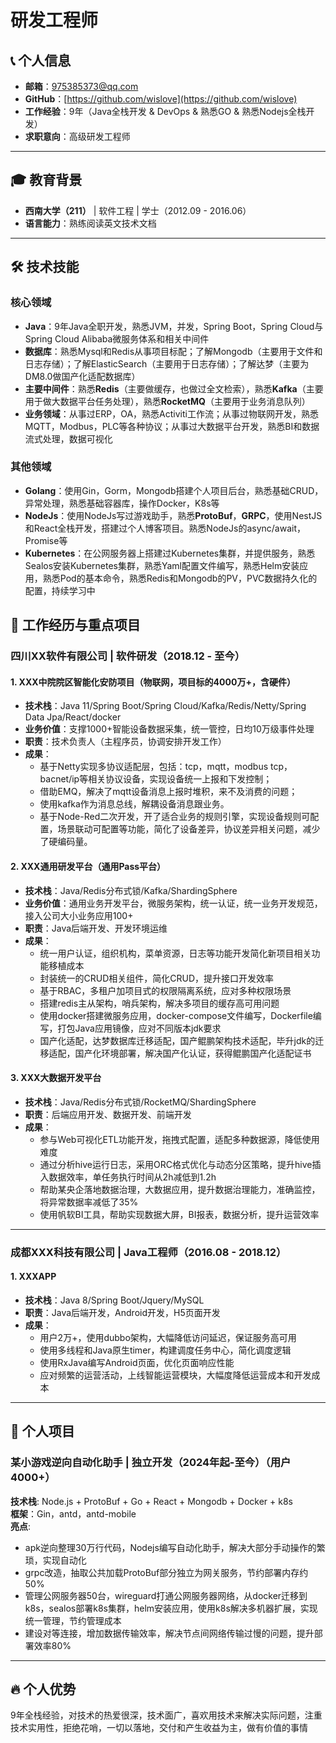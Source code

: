 # 研发工程师  

## 📞 个人信息
- **邮箱**：975385373@qq.com
- **GitHub**：[https://github.com/wislove](https://github.com/wislove)
- **工作经验**：9年（Java全栈开发 & DevOps & 熟悉GO & 熟悉Nodejs全栈开发）
- **求职意向**：高级研发工程师
---
## 🎓 教育背景
- **西南大学（211）** | 软件工程 | 学士（2012.09 - 2016.06）
- **语言能力**：熟练阅读英文技术文档
---

## 🛠️ 技术技能
### **核心领域**
- **Java**：9年Java全职开发，熟悉JVM，并发，Spring Boot，Spring Cloud与Spring Cloud Alibaba微服务体系和相关中间件
- **数据库**：熟悉Mysql和Redis从事项目标配；了解Mongodb（主要用于文件和日志存储）；了解ElasticSearch（主要用于日志存储）；了解达梦（主要为DM8.0做国产化适配数据库）
- **主要中间件**：熟悉**Redis**（主要做缓存，也做过全文检索），熟悉**Kafka**（主要用于做大数据平台任务处理），熟悉**RocketMQ**（主要用于业务消息队列）
- **业务领域**：从事过ERP，OA，熟悉Activiti工作流；从事过物联网开发，熟悉MQTT，Modbus，PLC等各种协议；从事过大数据平台开发，熟悉BI和数据流式处理，数据可视化
### **其他领域**
- **Golang**：使用Gin，Gorm，Mongodb搭建个人项目后台，熟悉基础CRUD，异常处理，熟悉基础容器库，操作Docker，K8s等
- **NodeJs**：使用NodeJs写过游戏助手，熟悉**ProtoBuf**，**GRPC**，使用NestJS和React全栈开发，搭建过个人博客项目。熟悉NodeJs的async/await，Promise等
- **Kubernetes**：在公网服务器上搭建过Kubernetes集群，并提供服务，熟悉Sealos安装Kubernetes集群，熟悉Yaml配置文件编写，熟悉Helm安装应用，熟悉Pod的基本命令，熟悉Redis和Mongodb的PV，PVC数据持久化的配置，持续学习中


## 💼 工作经历与重点项目

### **四川XX软件有限公司 | 软件研发**（2018.12 - 至今）
#### 1. XXX中院院区智能化安防项目（物联网，项目标的4000万+，含硬件）
- **技术栈**：Java 11/Spring Boot/Spring Cloud/Kafka/Redis/Netty/Spring Data Jpa/React/docker
- **业务价值**：支撑1000+智能设备数据采集，统一管控，日均10万级事件处理
- **职责**：技术负责人（主程序员，协调安排开发工作）
- **成果**：
    - 基于Netty实现多协议适配层，包括：tcp，mqtt，modbus tcp，bacnet/ip等相关协议设备，实现设备统一上报和下发控制；
    - 借助EMQ，解决了mqtt设备消息上报时堆积，来不及消费的问题；
    - 使用kafka作为消息总线，解耦设备消息跟业务。
    - 基于Node-Red二次开发，开了适合业务的规则引擎，实现设备规则可配置，场景联动可配置等功能，简化了设备差异，协议差异相关问题，减少了硬编码量。
#### 2. XXX通用研发平台（通用Pass平台）
- **技术栈**：Java/Redis分布式锁/Kafka/ShardingSphere
- **业务价值**：通用业务开发平台，微服务架构，统一认证，统一业务开发规范，接入公司大小业务应用100+
- **职责**：Java后端开发、开发环境运维
- **成果**：
    - 统一用户认证，组织机构，菜单资源，日志等功能开发简化新项目相关功能移植成本
    - 封装统一的CRUD相关组件，简化CRUD，提升接口开发效率
    - 基于RBAC，多租户加项目式的权限隔离系统，应对多种权限场景
    - 搭建redis主从架构，哨兵架构，解决多项目的缓存高可用问题
    - 使用docker搭建微服务应用，docker-compose文件编写，Dockerfile编写，打包Java应用镜像，应对不同版本jdk要求
    - 国产化适配，达梦数据库迁移适配，国产鲲鹏架构技术适配，毕升jdk的迁移适配，国产化环境部署，解决国产化认证，获得鲲鹏国产化适配证书
#### 3. XXX大数据开发平台
- **技术栈**：Java/Redis分布式锁/RocketMQ/ShardingSphere
- **职责**：后端应用开发、数据开发、前端开发
- **成果**：
  - 参与Web可视化ETL功能开发，拖拽式配置，适配多种数据源，降低使用难度
  - 通过分析hive运行日志，采用ORC格式优化与动态分区策略，提升hive插入数据效率，单任务执行时间从2h减低到1.2h
  - 帮助某央企落地数据治理，大数据应用，提升数据治理能力，准确监控，将异常数据率减低了35%
  - 使用帆软BI工具，帮助实现数据大屏，BI报表，数据分析，提升运营效率
  
---

### **成都XXX科技有限公司 | Java工程师**（2016.08 - 2018.12）
#### 1. XXXAPP
- **技术栈**：Java 8/Spring Boot/Jquery/MySQL
- **职责**：Java后端开发，Android开发，H5页面开发
- **成果**：
    - 用户2万+，使用dubbo架构，大幅降低访问延迟，保证服务高可用
    - 使用多线程和Java原生timer，构建调度任务中心，简化调度逻辑
    - 使用RxJava编写Android页面，优化页面响应性能
    - 应对频繁的运营活动，上线智能运营模块，大幅度降低运营成本和开发成本
---
## 🚀 个人项目

### **某小游戏逆向自动化助手** | 独立开发（2024年起-至今）（用户4000+）
**技术栈**: Node.js + ProtoBuf + Go + React + Mongodb + Docker + k8s  
**框架**：Gin，antd，antd-mobile  
**亮点**:
- apk逆向整理30万行代码，Nodejs编写自动化助手，解决大部分手动操作的繁琐，实现自动化
- grpc改造，抽取公共加载ProtoBuf部分独立为网关服务，节约部署内存约50%
- 管理公网服务器50台，wireguard打通公网服务器网络，从docker迁移到k8s，sealos部署k8s集群，helm安装应用，使用k8s解决多机器扩展，实现统一管理，节约管理成本
- 建设对等连接，增加数据传输效率，解决节点间网络传输过慢的问题，提升部署效率80%
---
## 🔥 个人优势

9年全栈经验，对技术的热爱很深，技术面广，喜欢用技术来解决实际问题，注重技术实用性，拒绝花哨，一切以落地，交付和产生收益为主，做有价值的事情